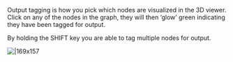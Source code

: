 Output tagging is how you pick which nodes are visualized in the 3D viewer. Click on any of the nodes in the graph, they will then ‘glow’ green indicating they have been tagged for output.

By holding the SHIFT key you are able to tag multiple nodes for output.

![|169x157](https://lh6.googleusercontent.com/fRaFK1DsbSaRPPIKMtRxMpCcz-SaAsUJeIFCK7jsfa84nZGaGTdslI5C3K88grxk8R776IHCNpsjdscAxs5rbPodmvtV_nW0O6ctX6F2FW5Ss4if44gNbeGxREy3I8tHh0DWeiW5-rCoyFqff9ADVPE)